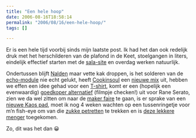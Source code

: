 ```yaml
---
title: "Een hele hoop"
date: 2006-08-16T18:58:14
permalink: "2006/08/16/een-hele-hoop/"
tags: []

---
```

Er is een hele tijd voorbij sinds mijn laatste post. Ik had het dan ook redelijk druk met het herschilderen van de plafond in de Keet, stoelgangen in liters, eindelijk effectief starten met de [sala-site](http://www.jhsalamander.be/ "www.jhsalamander.be") en overdag werken natuurlijk.

Ondertussen blijft [Nalden](http://www.nalden.net/ "http://www.nalden.net/") maar vette kak droppen, is het solderen van de [echo-module](@images/posts/2006/08/P1030431.jpg "@images/posts/2006/08/P1030431.jpg") nie echt gelukt, heeft [Cookinsoul](http://www.myspace.com/cookinsoul "http://www.myspace.com/cookinsoul") een [nieuwe mix](http://www.cookinsoul.com/Cookin%20Soul%20Presents%20-%20New%20York%20State%20Of%20Mind%20Vol.%201%20-%20Jay-Z%20,%20Nas%20&%2050%20Cent%20Remixes%20-%20www.cookinsoul.com.zip "http://www.cookinsoul.com/Cookin%20Soul%20Presents%20-%20New%20York%20State%20Of%20Mind%20Vol.%201%20-%20Jay-Z%20,%20Nas%20&%2050%20Cent%20Remixes%20-%20www.cookinsoul.com.zip") uit, hebben we effen een idee gehad voor een [T-shirt](@images/posts/2006/08/Tee.jpg "@images/posts/2006/08/Tee.jpg"), komt er een (hopelijk een evenwaardig) [goedkoper alternatief](http://www.skratchworx.com/news/comments.php4?id=501 "http://www.skratchworx.com/news/comments.php4?id=501") (filmpje checken!) uit voor Rane Serato, zien we da wel zitten om naar de [maker faire](http://www.makezine.com/blog/archive/2006/08/looking_for_euro_makers.html "http://www.makezine.com/blog/archive/2006/08/looking_for_euro_makers.html") te gaan, is er sprake van een [nieuwe Kaos pad](http://www.skratchworx.com/news/comments.php4?id=516 "http://www.skratchworx.com/news/comments.php4?id=516"), moet ik nog 4 weken wachten op een tussenringetje voor m’n fish-eye om van die [zukke petretten](http://www.gfoto.com/Files/28EF914DA20B455F80D96EB5339DB62F/orig_95DC06E6377D4827B11C9439F2F0D8C0.JPG "http://www.gfoto.com/Files/28EF914DA20B455F80D96EB5339DB62F/orig_95DC06E6377D4827B11C9439F2F0D8C0.JPG") te trekken en is [deze lekkere menger](@images/posts/2006/08/P1030440.jpg "@images/posts/2006/08/P1030440.jpg") toegekomen.

Zo, dit was het dan 😀
